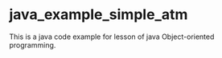 # java_example_simple_atm
This is a java code example for lesson of java Object-oriented programming.

